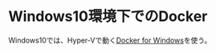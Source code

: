 # Windows10環境下でのDocker

Windows10では、Hyper-Vで動く[Docker for Windows](https://www.docker.com/docker-windows)を使う。
